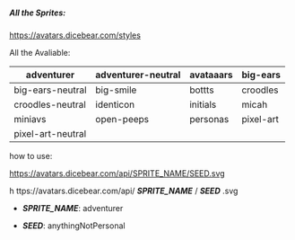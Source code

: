 ##### All the Sprites:

https://avatars.dicebear.com/styles

All the Avaliable:

| adventurer        | adventurer-neutral | avataaars | big-ears  |
| ----------------- | ------------------ | --------- | --------- |
| big-ears-neutral  | big-smile          | bottts    | croodles  |
| croodles-neutral  | identicon          | initials  | micah     |
| miniavs           | open-peeps         | personas  | pixel-art |
| pixel-art-neutral |                    |           |           |

how to use:

https://avatars.dicebear.com/api/SPRITE_NAME/SEED.svg

h ttps://avatars.dicebear.com/api/ ***SPRITE_NAME*** / ***SEED*** .svg

- ***SPRITE_NAME***: adventurer

- ***SEED***: anythingNotPersonal
